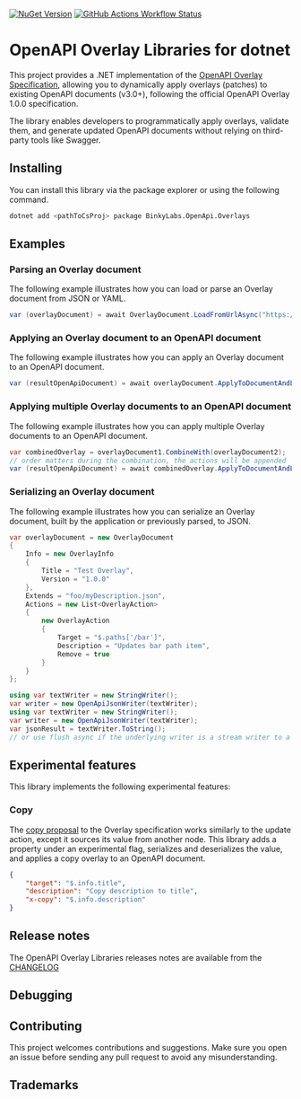 [![NuGet Version](https://img.shields.io/nuget/vpre/BinkyLabs.OpenApi.Overlays)](https://www.nuget.org/packages/BinkyLabs.OpenApi.Overlays) [![GitHub Actions Workflow Status](https://img.shields.io/github/actions/workflow/status/BinkyLabs/openapi-overlays-dotnet/dotnet.yml)](https://github.com/BinkyLabs/openapi-overlays-dotnet/actions/workflows/dotnet.yml)

# OpenAPI Overlay Libraries for dotnet

This project provides a .NET implementation of the [OpenAPI Overlay Specification](https://spec.openapis.org/overlay/latest.html), allowing you to dynamically apply overlays (patches) to existing OpenAPI documents (v3.0+), following the official OpenAPI Overlay 1.0.0 specification.

The library enables developers to programmatically apply overlays, validate them, and generate updated OpenAPI documents without relying on third-party tools like Swagger.

## Installing

You can install this library via the package explorer or using the following command.

```bash
dotnet add <pathToCsProj> package BinkyLabs.OpenApi.Overlays
```

## Examples

### Parsing an Overlay document

The following example illustrates how you can load or parse an Overlay document from JSON or YAML.

```csharp
var (overlayDocument) = await OverlayDocument.LoadFromUrlAsync("https://source/overlay.json");
```

### Applying an Overlay document to an OpenAPI document

The following example illustrates how you can apply an Overlay document to an OpenAPI document.

```csharp
var (resultOpenApiDocument) = await overlayDocument.ApplyToDocumentAndLoadAsync("https://source/openapi.json");
```

### Applying multiple Overlay documents to an OpenAPI document

The following example illustrates how you can apply multiple Overlay documents to an OpenAPI document.

```csharp
var combinedOverlay = overlayDocument1.CombineWith(overlayDocument2);
// order matters during the combination, the actions will be appended
var (resultOpenApiDocument) = await combinedOverlay.ApplyToDocumentAndLoadAsync("https://source/openapi.json");
```

### Serializing an Overlay document

The following example illustrates how you can serialize an Overlay document, built by the application or previously parsed, to JSON.

```csharp
var overlayDocument = new OverlayDocument
{
    Info = new OverlayInfo
    {
        Title = "Test Overlay",
        Version = "1.0.0"
    },
    Extends = "foo/myDescription.json",
    Actions = new List<OverlayAction>
    {
        new OverlayAction
        {
            Target = "$.paths['/bar']",
            Description = "Updates bar path item",
            Remove = true
        }
    }
};

using var textWriter = new StringWriter();
var writer = new OpenApiJsonWriter(textWriter);
using var textWriter = new StringWriter();
var writer = new OpenApiJsonWriter(textWriter);
var jsonResult = textWriter.ToString();
// or use flush async if the underlying writer is a stream writer to a file or network stream
```

## Experimental features

This library implements the following experimental features:

### Copy

The [copy proposal](https://github.com/OAI/Overlay-Specification/pull/150) to the Overlay specification works similarly to the update action, except it sources its value from another node. This library adds a property under an experimental flag, serializes and deserializes the value, and applies a copy overlay to an OpenAPI document.

```json
{
    "target": "$.info.title",
    "description": "Copy description to title",
    "x-copy": "$.info.description"
}
```

## Release notes

The OpenAPI Overlay Libraries releases notes are available from the [CHANGELOG](CHANGELOG.md)

## Debugging

## Contributing

This project welcomes contributions and suggestions.  Make sure you open an issue before sending any pull request to avoid any misunderstanding.

## Trademarks


